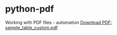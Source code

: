 # python-pdf
Working with PDF files - automation
<a href="sample_table_custom.pdf" id="sample_table_custom.pdf" download>
  Download PDF: sample_table_custom.pdf
</a>
